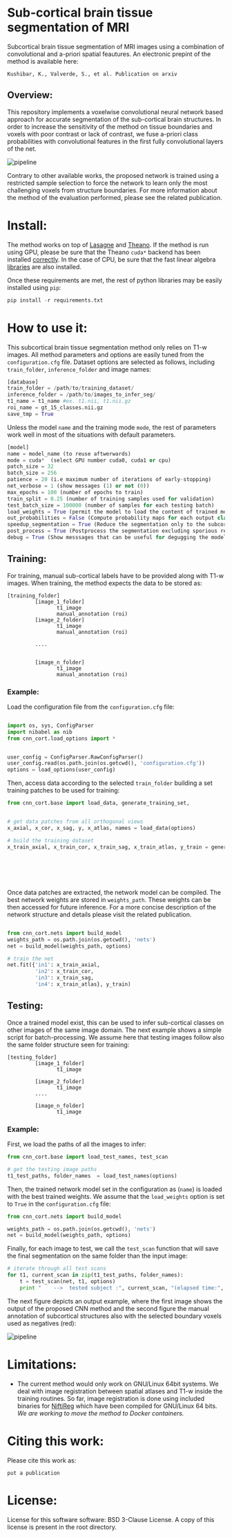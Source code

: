 # Sub-cortical brain tissue segmentation of MRI

Subcortical brain tissue segmentation of MRI images using a combination of convolutional and a-priori spatial feautures. An electronic prepint of the method is available here:

```
Kushibar, K., Valverde, S., et al. Publication on arxiv
```

## Overview: 

This repository implements a voxelwise convolutional neural network based approach for accurate segmentation of the sub-cortical brain structures. In order to increase the sensitivity of the method on tissue boundaries and voxels with poor contrast or lack of contrast, we fuse a-priori class probabilities with convolutional features in the first fully convolutional layers of the net.

![pipeline](/imgs/pipeline.png)	


Contrary to other available works, the proposed network is trained using a restricted sample selection to force the network to learn only the most challenging voxels from structure boundaries. For more information about the method of the evaluation performed, please see the related publication. 


# Install:

The method works on top of [Lasagne](http://lasagne.readthedocs.io/en/latest/index.html) and [Theano](http://deeplearning.net/software/theano/). If the method is run using GPU, please be sure that the Theano ```cuda*``` backend has been installed [correctly](https://github.com/Theano/Theano/wiki/Converting-to-the-new-gpu-back-end%28gpuarray%29). In the case of CPU, be sure that the fast linear algebra [libraries](http://lasagne.readthedocs.io/en/latest/user/installation.html#numpy-scipy-blas) are also installed. 

Once these requirements are met, the rest of python libraries may be easily installed using ```pip```: 

```python
pip install -r requirements.txt 
```


# How to use it: 

This subcortical brain tissue segmentation method only relies on T1-w images. All method parameters and options are easily tuned from the `configuration.cfg` file. Dataset options are selected as follows, including `train_folder`, `inference_folder` and image names:  

```python
[database]
train_folder = /path/to/training_dataset/ 
inference_folder = /path/to/images_to_infer_seg/
t1_name = t1_name #ex. t1.nii, t1.nii.gz
roi_name = gt_15_classes.nii.gz
save_tmp = True
```

Unless the model `name` and the training mode `mode`, the rest of parameters work well in most of the situations with default parameters.  

```python
[model]
name = model_name (to reuse aftwerwards)
mode = cuda*  (select GPU number cuda0, cuda1 or cpu) 
patch_size = 32 
batch_size = 256 
patience = 20 (i.e maximum number of iterations of early-stopping)
net_verbose = 1 (show messages (1) or not (0))
max_epochs = 100 (number of epochs to train)
train_split = 0.25 (number of training samples used for validation)
test_batch_size = 100000 (number of samples for each testing batch)
load_weights = True (permit the model to load the content of trained model)
out_probabilities = False (Compute probability maps for each output class)
speedup_segmentation = True (Reduce the segmentation only to the subcortical space)
post_process = True (Postprocess the segmentation excluding sporious regions)
debug = True (Show messsages that can be useful for degugging the model)
```

## Training: 

For training,  manual sub-cortical labels have to be provided along with T1-w images. When training, the method expects the data to be stored as:

```
[training_folder]
	     [image_1_folder]
			    t1_image
				manual_annotation (roi)
	     [image_2_folder]
			    t1_image
				manual_annotation (roi)
	     
		 ....
		 
		 
	     [image_n_folder]
			    t1_image
				manual_annotation (roi)

```
### Example: 

Load the configuration file from the `configuration.cfg` file:

```python

import os, sys, ConfigParser
import nibabel as nib
from cnn_cort.load_options import *


user_config = ConfigParser.RawConfigParser()
user_config.read(os.path.join(os.getcwd(), 'configuration.cfg'))
options = load_options(user_config)

```
Then, access data according to the selected `train_folder` building a set training patches to be used for training: 

```python
from cnn_cort.base import load_data, generate_training_set,


# get data patches from all orthogonal views 
x_axial, x_cor, x_sag, y, x_atlas, names = load_data(options)

# build the training dataset
x_train_axial, x_train_cor, x_train_sag, x_train_atlas, y_train = generate_training_set(x_axial,
                                                                                        x_cor,
                                                                                        x_sag,
                                                                                        x_atlas,
                                                                                        y,
                                                                                        options)
```

Once data patches are extracted, the network model can be compiled. The best network weights are stored in `weights_path`. These weights can be then accessed for future inference. For a more concise description of the network structure and details please visit the related publication.

```python

from cnn_cort.nets import build_model
weights_path = os.path.join(os.getcwd(), 'nets')
net = build_model(weights_path, options)

# train the net
net.fit({'in1': x_train_axial,
         'in2': x_train_cor,
         'in3': x_train_sag,
         'in4': x_train_atlas}, y_train)

```

## Testing:

Once a trained model exist, this can be used to infer sub-cortical classes on other images of the same image domain. The next example shows a simple script for batch-processing. We assume here that testing images follow also the same folder structure seen for training: 

```
[testing_folder]
	     [image_1_folder]
			    t1_image

	     [image_2_folder]
			    t1_image	     
		 ....
		 
	     [image_n_folder]
			    t1_image
```


### Example: 

First, we load the paths of all the images to infer: 

```python 
from cnn_cort.base import load_test_names, test_scan 

# get the testing image paths
t1_test_paths, folder_names  = load_test_names(options)
```

Then, the trained network model set in the configuration as (`name`) is loaded with the best trained weights. We assume that the `load_weights` option is set to `True` in the `configuration.cfg` file:

```python
from cnn_cort.nets import build_model

weights_path = os.path.join(os.getcwd(), 'nets')
net = build_model(weights_path, options)
```

Finally, for each image to test, we call the `test_scan` function that will save the final segmentation on the same folder than the input image: 


```python
# iterate through all test scans
for t1, current_scan in zip(t1_test_paths, folder_names):
    t = test_scan(net, t1, options)
    print "    -->  tested subject :", current_scan, "(elapsed time:", t, "min.)"
```

The next figure depicts an output example, where the first image shows the output of the proposed CNN method and the second figure the manual annotation of subcortical structures also with the selected boundary voxels used as negatives (red): 

![pipeline](/imgs/example.png)	


# Limitations:

+ The current method would only work on GNU/Linux 64bit systems. We deal with image registration between spatial atlases and T1-w inside the training routines. So far, image registration is done using included binaries for [NiftiReg](http://niftyreg.sourceforge.net/) which have been compiled for GNU/Linux 64 bits. _We are working to move the method to Docker containers._


# Citing this work:

Please cite this work as:

```
put a publication 
```

 
# License:

License for this software software: BSD 3-Clause License. A copy of this license is present in the root directory.
